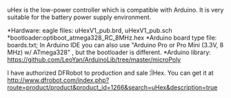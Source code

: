 uHex is the low-power controller which is compatible with Arduino. It is very suitable for the battery power supply environment. 

*Hardware: eagle files: uHexV1_pub.brd, uHexV1_pub.sch
*bootloader:optiboot_atmega328_RC_8MHz.hex
*Arduino board type file:  boards.txt;  In Arduino IDE you can also use "Arduino Pro or Pro Mini (3.3V, 8 MHz) w/ ATmega328" , but the bootloader is different.
*Arduino library: https://github.com/LeoYan/ArduinoLib/tree/master/microPoly


I have authorized DFRobot to production and sale ¦ÌHex.  You can get it at http://www.dfrobot.com/index.php?route=product/product&product_id=1266&search=uHex&description=true
